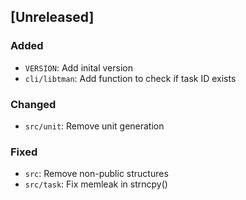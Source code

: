 ## [Unreleased]

### Added

- `VERSION`: Add inital version
- `cli/libtman`: Add function to check if task ID exists

### Changed

- `src/unit`: Remove unit generation

### Fixed

- `src`: Remove non-public structures
- `src/task`: Fix memleak in strncpy()
